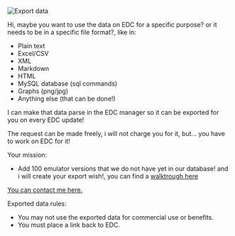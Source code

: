 ![](https://github.com/PhoenixInteractiveNL/emuDownloadCenter/wiki/images_misc/image_export.jpg "Export data")

Hi, maybe you want to use the data on EDC for a specific purpose? or it needs to be in a specific file format?, like in:

- Plain text
- Excel/CSV
- XML
- Markdown
- HTML
- MySQL database (sql commands)
- Graphs (png/jpg)
- Anything else (that can be done!)

I can make that data parse in the EDC manager so it can be exported for you on every EDC update!

The request can be made freely, i will not charge you for it, but... you have to work on EDC for it!

Your mission:
- Add 100 emulator versions that we do not have yet in our database! and i will create your export wish!, you can find a [walktrough here](https://github.com/PhoenixInteractiveNL/emuDownloadCenter/wiki/Collecting-walktrough)

[You can contact me here.](https://github.com/PhoenixInteractiveNL/emuDownloadCenter/wiki/Contact)

Exported data rules:
* You may not use the exported data for commercial use or benefits.
* You must place a link back to EDC.